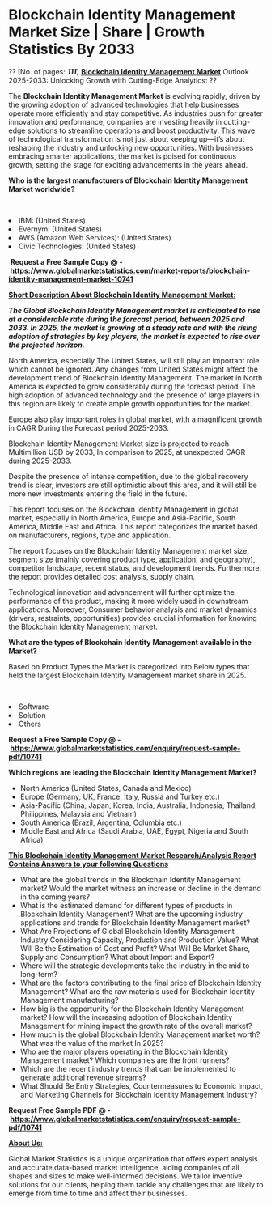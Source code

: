 <H1>Blockchain Identity Management Market Size | Share | Growth Statistics By 2033</H1><p>?? [No. of pages:&nbsp;<strong><em>111</em></strong>]&nbsp;<strong><a href="https://www.globalmarketstatistics.com/market-reports/blockchain-identity-management-market-10741">Blockchain Identity Management&nbsp;Market</a></strong>&nbsp;Outlook 2025-2033: Unlocking Growth with Cutting-Edge Analytics: ??</p><p>The <strong>Blockchain Identity Management Market</strong> is evolving rapidly, driven by the growing adoption of advanced technologies that help businesses operate more efficiently and stay competitive. As industries push for greater innovation and performance, companies are investing heavily in cutting-edge solutions to streamline operations and boost productivity. This wave of technological transformation is not just about keeping up&mdash;it&rsquo;s about reshaping the industry and unlocking new opportunities. With businesses embracing smarter applications, the market is poised for continuous growth, setting the stage for exciting advancements in the years ahead.</p><p><strong>Who is the largest manufacturers of Blockchain Identity Management Market worldwide?</strong></p><p>&nbsp;<li>IBM: (United States)<li> Evernym: (United States)<li> AWS (Amazon Web Services): (United States)<li> Civic Technologies: (United States)</p><p>&nbsp;<strong>Request a Free Sample Copy @ -&nbsp;<a href="https://www.globalmarketstatistics.com/market-reports/blockchain-identity-management-market-10741">https://www.globalmarketstatistics.com/market-reports/blockchain-identity-management-market-10741</a></strong></p><p><strong><u>Short Description About Blockchain Identity Management Market:</u></strong></p><p><strong><em>The Global Blockchain Identity Management market is anticipated to rise at a considerable rate during the forecast period, between 2025 and 2033. In 2025, the market is growing at a steady rate and with the rising adoption of strategies by key players, the market is expected to rise over the projected horizon.</em></strong></p><p>North America, especially The United States, will still play an important role which cannot be ignored. Any changes from United States might affect the development trend of Blockchain Identity Management. The market in North America is expected to grow considerably during the forecast period. The high adoption of advanced technology and the presence of large players in this region are likely to create ample growth opportunities for the market.</p><p>Europe also play important roles in global market, with a magnificent growth in CAGR During the Forecast period 2025-2033.</p><p>Blockchain Identity Management Market size is projected to reach Multimillion USD by 2033, In comparison to 2025, at unexpected CAGR during 2025-2033.</p><p>Despite the presence of intense competition, due to the global recovery trend is clear, investors are still optimistic about this area, and it will still be more new investments entering the field in the future.</p><p>This report focuses on the Blockchain Identity Management in global market, especially in North America, Europe and Asia-Pacific, South America, Middle East and Africa. This report categorizes the market based on manufacturers, regions, type and application.</p><p>The report focuses on the Blockchain Identity Management market size, segment size (mainly covering product type, application, and geography), competitor landscape, recent status, and development trends. Furthermore, the report provides detailed cost analysis, supply chain.</p><p>Technological innovation and advancement will further optimize the performance of the product, making it more widely used in downstream applications. Moreover, Consumer behavior analysis and market dynamics (drivers, restraints, opportunities) provides crucial information for knowing the Blockchain Identity Management market.</p><p><strong>What are the types of Blockchain Identity Management available in the Market?</strong></p><p>Based on Product Types the Market is categorized into Below types that held the largest Blockchain Identity Management market share in 2025.</p><p>&nbsp;<li>Software<li> Solution<li> Others&nbsp;</p><p><strong>Request a Free Sample Copy @ -&nbsp;<a href="https://www.globalmarketstatistics.com/enquiry/request-sample-pdf/10741">https://www.globalmarketstatistics.com/enquiry/request-sample-pdf/10741</a></strong></p><p><strong>Which regions are leading the Blockchain Identity Management Market?</strong></p><ul><li>North America (United States, Canada and Mexico)</li><li>Europe (Germany, UK, France, Italy, Russia and Turkey etc.)</li><li>Asia-Pacific (China, Japan, Korea, India, Australia, Indonesia, Thailand, Philippines, Malaysia and Vietnam)</li><li>South America (Brazil, Argentina, Columbia etc.)</li><li>Middle East and Africa (Saudi Arabia, UAE, Egypt, Nigeria and South Africa)</li></ul><p><strong><u>This Blockchain Identity Management Market Research/Analysis Report Contains Answers to your following Questions</u></strong></p><ul><li>What are the global trends in the Blockchain Identity Management market? Would the market witness an increase or decline in the demand in the coming years?</li><li>What is the estimated demand for different types of products in Blockchain Identity Management? What are the upcoming industry applications and trends for Blockchain Identity Management market?</li><li>What Are Projections of Global Blockchain Identity Management Industry Considering Capacity, Production and Production Value? What Will Be the Estimation of Cost and Profit? What Will Be Market Share, Supply and Consumption? What about Import and Export?</li><li>Where will the strategic developments take the industry in the mid to long-term?</li><li>What are the factors contributing to the final price of Blockchain Identity Management? What are the raw materials used for Blockchain Identity Management manufacturing?</li><li>How big is the opportunity for the Blockchain Identity Management market? How will the increasing adoption of Blockchain Identity Management for mining impact the growth rate of the overall market?</li><li>How much is the global Blockchain Identity Management market worth? What was the value of the market In 2025?</li><li>Who are the major players operating in the Blockchain Identity Management market? Which companies are the front runners?</li><li>Which are the recent industry trends that can be implemented to generate additional revenue streams?</li><li>What Should Be Entry Strategies, Countermeasures to Economic Impact, and Marketing Channels for Blockchain Identity Management Industry?</li></ul><p><strong>Request Free Sample PDF @ -&nbsp;<a href="https://www.globalmarketstatistics.com/enquiry/request-sample-pdf/10741">https://www.globalmarketstatistics.com/enquiry/request-sample-pdf/10741</a></strong></p><p><strong><u>About Us:</u></strong></p><p>Global Market Statistics&nbsp;is a unique organization that offers expert analysis and accurate data-based market intelligence, aiding companies of all shapes and sizes to make well-informed decisions. We tailor inventive solutions for our clients, helping them tackle any challenges that are likely to emerge from time to time and affect their businesses.</p>
